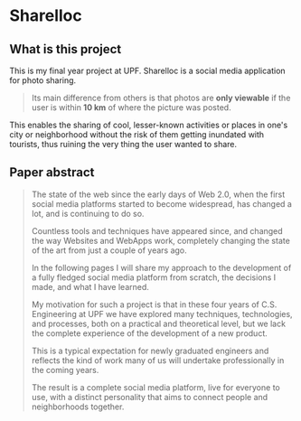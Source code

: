 # **Sharelloc**

## What is this project

This is my final year project at UPF. Sharelloc is a social media application for photo sharing.

> Its main difference from others is that photos are **only viewable** if the user is within **10 km** of where the picture was posted.

This enables the sharing of cool, lesser-known activities or places in one's city or neighborhood without the risk of them getting inundated with tourists, thus ruining the very thing the user wanted to share.

## Paper abstract

>The state of the web since the early days of Web 2.0, when the first social media platforms started to become widespread, has changed a lot, and is continuing to do so.
>
>Countless tools and techniques have appeared since, and changed the way Websites and WebApps work, completely changing the state of the art from just a couple of years ago.
>
>In the following pages I will share my approach to the development of a fully fledged social media platform from scratch, the decisions I made, and what I have learned.
>
>My motivation for such a project is that in these four years of C.S. Engineering at UPF we have explored many techniques, technologies, and processes, both on a practical and theoretical level, but we lack the complete experience of the development of a new product.
>
>This is a typical expectation for newly graduated engineers and reflects the kind of work many of us will undertake professionally in the coming years.
>
>The result is a complete social media platform, live for everyone to use, with a distinct personality that aims to connect people and neighborhoods together.
